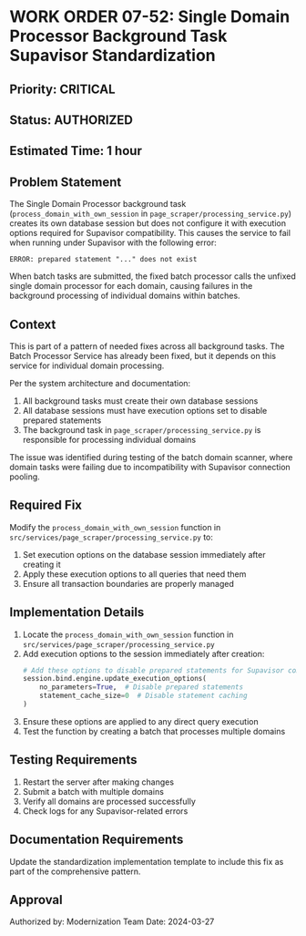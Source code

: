 # WORK ORDER 07-52: Single Domain Processor Background Task Supavisor Standardization

## Priority: CRITICAL

## Status: AUTHORIZED

## Estimated Time: 1 hour

## Problem Statement

The Single Domain Processor background task (`process_domain_with_own_session` in `page_scraper/processing_service.py`) creates its own database session but does not configure it with execution options required for Supavisor compatibility. This causes the service to fail when running under Supavisor with the following error:

```
ERROR: prepared statement "..." does not exist
```

When batch tasks are submitted, the fixed batch processor calls the unfixed single domain processor for each domain, causing failures in the background processing of individual domains within batches.

## Context

This is part of a pattern of needed fixes across all background tasks. The Batch Processor Service has already been fixed, but it depends on this service for individual domain processing.

Per the system architecture and documentation:

1. All background tasks must create their own database sessions
2. All database sessions must have execution options set to disable prepared statements
3. The background task in `page_scraper/processing_service.py` is responsible for processing individual domains

The issue was identified during testing of the batch domain scanner, where domain tasks were failing due to incompatibility with Supavisor connection pooling.

## Required Fix

Modify the `process_domain_with_own_session` function in `src/services/page_scraper/processing_service.py` to:

1. Set execution options on the database session immediately after creating it
2. Apply these execution options to all queries that need them
3. Ensure all transaction boundaries are properly managed

## Implementation Details

1. Locate the `process_domain_with_own_session` function in `src/services/page_scraper/processing_service.py`
2. Add execution options to the session immediately after creation:
   ```python
   # Add these options to disable prepared statements for Supavisor compatibility
   session.bind.engine.update_execution_options(
       no_parameters=True,  # Disable prepared statements
       statement_cache_size=0  # Disable statement caching
   )
   ```
3. Ensure these options are applied to any direct query execution
4. Test the function by creating a batch that processes multiple domains

## Testing Requirements

1. Restart the server after making changes
2. Submit a batch with multiple domains
3. Verify all domains are processed successfully
4. Check logs for any Supavisor-related errors

## Documentation Requirements

Update the standardization implementation template to include this fix as part of the comprehensive pattern.

## Approval

Authorized by: Modernization Team
Date: 2024-03-27
